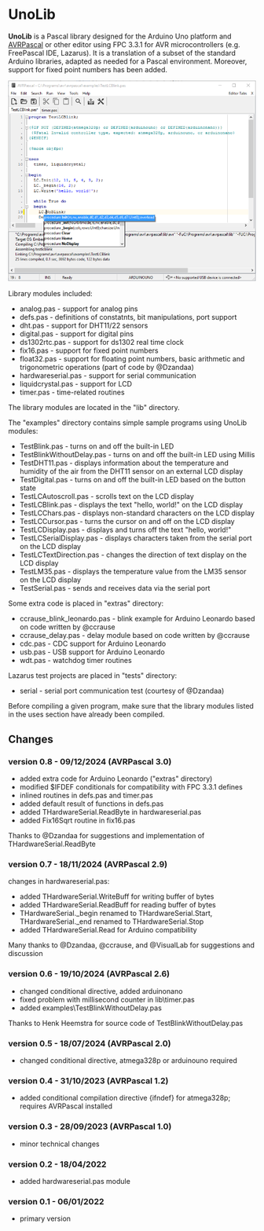 # UnoLib

**UnoLib** is a Pascal library designed for the Arduino Uno platform and [AVRPascal](http://akarwowski.pl/index.php?page=electronics&lang=en) or other editor using FPC 3.3.1 for AVR microcontrollers (e.g. FreePascal IDE, Lazarus).
It is a translation of a subset of the standard Arduino libraries, adapted as needed for a Pascal environment. Moreover, support for fixed point numbers has been added.

![AVRPascal](UnoLib_AVRPascal.png)

Library modules included:

 - analog.pas - support for analog pins
 - defs.pas - definitions of constatnts, bit manipulations, port support
 - dht.pas - support for DHT11/22 sensors
 - digital.pas - support for digital pins
 - ds1302rtc.pas - support for ds1302 real time clock
 - fix16.pas - support for fixed point numbers
 - float32.pas - support for floating point numbers, basic arithmetic and trigonometric operations (part of code by @Dzandaa)
 - hardwareserial.pas - support for serial communication
 - liquidcrystal.pas - support for LCD
 - timer.pas - time-related routines

The library modules are located in the "lib" directory.

The "examples" directory contains simple sample programs using UnoLib modules:

 - TestBlink.pas - turns on and off the built-in LED
 - TestBlinkWithoutDelay.pas - turns on and off the built-in LED using Millis
 - TestDHT11.pas - displays information about the temperature and humidity of the air
from the DHT11 sensor on an external LCD display
 - TestDigital.pas - turns on and off the built-in LED based on the button state
 - TestLCAutoscroll.pas - scrolls text on the LCD display
 - TestLCBlink.pas - displays the text "hello, world!" on the LCD display
 - TestLCChars.pas - displays non-standard characters on the LCD display
 - TestLCCursor.pas - turns the cursor on and off on the LCD display
 - TestLCDisplay.pas - displays and turns off the text "hello, world!"
 - TestLCSerialDisplay.pas - displays characters taken from the serial port on the LCD
display
 - TestLCTextDirection.pas - changes the direction of text display on the LCD display
 - TestLM35.pas - displays the temperature value from the LM35 sensor on the LCD
display
 - TestSerial.pas - sends and receives data via the serial port

Some extra code is placed in "extras" directory:

 - ccrause_blink_leonardo.pas - blink example for Arduino Leonardo based on code written by @ccrause
 - ccrause_delay.pas - delay module based on code written by @ccrause
 - cdc.pas - CDC support for Arduino Leonardo
 - usb.pas - USB support for Arduino Leonardo
 - wdt.pas - watchdog timer routines

Lazarus test projects are placed in "tests" directory:

- serial - serial port communication test (courtesy of @Dzandaa)

Before compiling a given program, make sure that the library modules listed in the uses section
have already been compiled.

## Changes

### version 0.8 - 09/12/2024 (AVRPascal 3.0)

 - added extra code for Arduino Leonardo ("extras" directory)
 - modified $IFDEF conditionals for compatibility with FPC 3.3.1 defines
 - inlined routines in defs.pas and timer.pas
 - added default result of functions in defs.pas
 - added THardwareSerial.ReadByte in hardwareserial.pas
 - added Fix16Sqrt routine in fix16.pas

Thanks to @Dzandaa for suggestions and implementation of THardwareSerial.ReadByte

### version 0.7 - 18/11/2024 (AVRPascal 2.9)
changes in hardwareserial.pas:

 - added THardwareSerial.WriteBuff for writing buffer of bytes
 - added THardwareSerial.ReadBuff for reading buffer of bytes
 - THardwareSerial._begin renamed to THardwareSerial.Start, THardwareSerial._end renamed to THardwareSerial.Stop
 - added THardwareSerial.Read for Arduino compatibility

Many thanks to @Dzandaa, @ccrause, and @VisualLab for suggestions and discussion

### version 0.6 - 19/10/2024 (AVRPascal 2.6)

 - changed conditional directive, added arduinonano
 - fixed problem with millisecond counter in lib\timer.pas
 - added examples\TestBlinkWithoutDelay.pas

Thanks to Henk Heemstra for source code of TestBlinkWithoutDelay.pas

### version 0.5 - 18/07/2024 (AVRPascal 2.0)

 - changed conditional directive, atmega328p or arduinouno required

### version 0.4 - 31/10/2023 (AVRPascal 1.2)

 - added conditional compilation directive {ifndef} for atmega328p; requires AVRPascal installed

### version 0.3 - 28/09/2023 (AVRPascal 1.0)

 - minor technical changes

### version 0.2 - 18/04/2022

 - added hardwareserial.pas module

### version 0.1 - 06/01/2022

 - primary version







